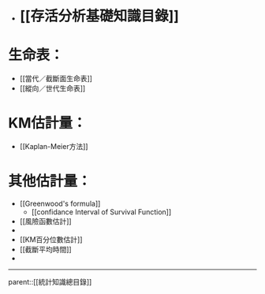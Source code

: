 - # [[存活分析基礎知識目錄]]
# 生命表：
- [[當代／截斷面生命表]]
- [[縱向／世代生命表]]
# KM估計量：
- [[Kaplan-Meier方法]]
# 其他估計量：
- [[Greenwood's formula]]
	- [[confidance Interval of Survival Function]]
- [[風險函數估計]]
- 
- [[KM百分位數估計]]
- [[截斷平均時間]]
- 
- - -
parent::[[統計知識總目錄]]
